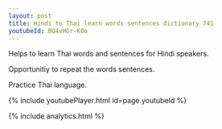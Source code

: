 ```yaml
---
layout: post
title: Hindi to Thai learn words sentences dictionary 741 
youtubeId: BQ4vHGr-K0o
---
```

 
 
Helps to learn Thai words and sentences for Hindi speakers.

Opportunitiy to repeat the words sentences. 

Practice Thai language. 
 
{% include youtubePlayer.html id=page.youtubeId %}
 
 
{% include analytics.html %}